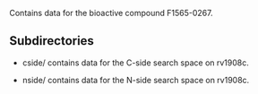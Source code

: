 Contains data for the bioactive compound F1565-0267.

## Subdirectories

- cside/ contains data for the C-side search space on rv1908c.

- nside/ contains data for the N-side search space on rv1908c.

